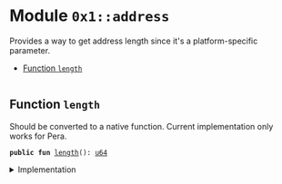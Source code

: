 
<a name="0x1_address"></a>

# Module `0x1::address`

Provides a way to get address length since it's a
platform-specific parameter.


-  [Function `length`](#0x1_address_length)


<pre><code></code></pre>



<a name="0x1_address_length"></a>

## Function `length`

Should be converted to a native function.
Current implementation only works for Pera.


<pre><code><b>public</b> <b>fun</b> <a href="address.md#0x1_address_length">length</a>(): <a href="u64.md#0x1_u64">u64</a>
</code></pre>



<details>
<summary>Implementation</summary>


<pre><code><b>public</b> <b>fun</b> <a href="address.md#0x1_address_length">length</a>(): <a href="u64.md#0x1_u64">u64</a> {
    32
}
</code></pre>



</details>


[//]: # ("File containing references which can be used from documentation")
